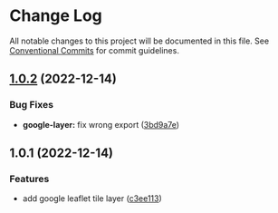 # Change Log

All notable changes to this project will be documented in this file.
See [Conventional Commits](https://conventionalcommits.org) for commit guidelines.

## [1.0.2](https://github.com/eisberg-labs/react-components/compare/@eisberg-labs/google-maps-leaflet-tile-layer@1.0.1...@eisberg-labs/google-maps-leaflet-tile-layer@1.0.2) (2022-12-14)

### Bug Fixes

- **google-layer:** fix wrong export ([3bd9a7e](https://github.com/eisberg-labs/react-components/commit/3bd9a7ee5f9e1db5c9bf9199d51847c44a276ae1))

## 1.0.1 (2022-12-14)

### Features

- add google leaflet tile layer ([c3ee113](https://github.com/eisberg-labs/react-components/commit/c3ee1136d463f91ef341047b88bfab8e0e80c8e9))
